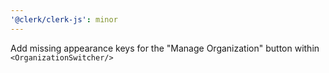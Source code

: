 ```yaml
---
'@clerk/clerk-js': minor
---
```


Add missing appearance keys for the "Manage Organization" button within `<OrganizationSwitcher/>`
